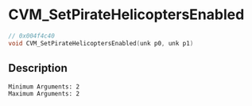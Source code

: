 # CVM_SetPirateHelicoptersEnabled
```c
// 0x004f4c40
void CVM_SetPirateHelicoptersEnabled(unk p0, unk p1)
```
## Description
```
Minimum Arguments: 2
Maximum Arguments: 2
```
